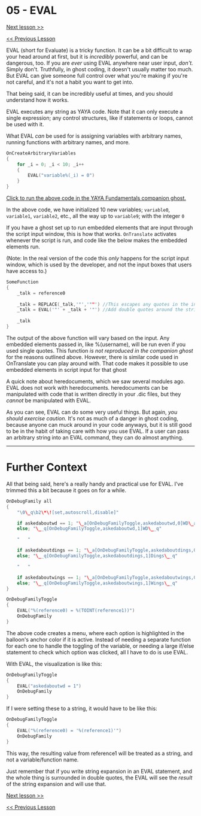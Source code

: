 # 05 - EVAL

[Next lesson >>]()

[<< Previous Lesson]()

EVAL (short for Evaluate) is a tricky function. It can be a bit difficult to wrap your head around at first, but it is *incredibly* powerful, and can be dangerous, too. If you are *ever* using EVAL anywhere near user input, *don't.* Simply don't. Truthfully, in ghost coding, it doesn't usually matter too much. But EVAL can give someone full control over what you're making if you're not careful, and it's not a habit you want to get into.

That being said, it can be incredibly useful at times, and you should understand how it works.

EVAL executes any string as YAYA code. Note that it can only execute a single expression; any control structures, like if statements or loops, cannot be used with it.

What EVAL *can* be used for is assigning variables with arbitrary names, running functions with arbitrary names, and more.

```c
OnCreateArbitraryVariables
{
	for _i = 0; _i < 10; _i++
	{
		EVAL("variable%(_i) = 0")
	}
}
```

[Click to run the above code in the YAYA Fundamentals companion ghost.](https://zichqec.github.io/s-the-skeleton/jump.html?url=x-ukagaka-link%3Atype%3Devent%26ghost%3DYAYA%20Fundamentals%26info%3DOnExample.M5.L5.CreateArbitraryVariables)

In the above code, we have initialized 10 new variables; `variable0`, `variable1`, `variable2`, etc., all the way up to `variable9`; with the integer `0`

If you have a ghost set up to run embedded elements that are input through the script input window, this is how that works. `OnTranslate` activates whenever the script is run, and code like the below makes the embedded elements run.

(Note: In the real version of the code this *only* happens for the script input window, which is used by the developer, and not the input boxes that users have access to.)

```c
SomeFunction
{
	_talk = reference0
	
	_talk = REPLACE(_talk,'"','""') //This escapes any quotes in the input string so that they don't break the EVAL command
	_talk = EVAL('"' + _talk + '"') //Add double quotes around the string so that any embedded elements will expand, and then run it with EVAL
	
	_talk
}
```

The output of the above function will vary based on the input. Any embedded elements passed in, like %(username), will be run even if you used single quotes. This function *is not reproduced in the companion ghost* for the reasons outlined above. However, there is similar code used in OnTranslate you can play around with. That code makes it possible to use embedded elements in script input for that ghost

A quick note about heredocuments, which we saw several modules ago. EVAL does not work with heredocuments. heredocuments can be manipulated with code that is written directly in your .dic files, but they *cannot* be manipulated with EVAL.


As you can see, EVAL can do some very useful things. But again, *you should exercise caution.* It's not as much of a danger in ghost coding, because anyone can muck around in your code anyways, but it is still good to be in the habit of taking care with how you use EVAL. If a user can pass an arbitrary string into an EVAL command, they can do almost anything.

---

# Further Context

All that being said, here's a really handy and practical use for EVAL. I've trimmed this a bit because it goes on for a while.

```c
OnDebugFamily all
{
	"\0\_q\b2\*\![set,autoscroll,disable]"

	if askedaboutwd == 1; "\_a[OnDebugFamilyToggle,askedaboutwd,0]WD\_a"
	else; "\__q[OnDebugFamilyToggle,askedaboutwd,1]WD\__q"

	"   "

	if askedaboutdings == 1; "\_a[OnDebugFamilyToggle,askedaboutdings,0]Dings\_a"
	else; "\__q[OnDebugFamilyToggle,askedaboutdings,1]Dings\__q"

	"   "

	if askedaboutwings == 1; "\_a[OnDebugFamilyToggle,askedaboutwings,0]Wings\_a"
	else; "\__q[OnDebugFamilyToggle,askedaboutwings,1]Wings\__q"
}

OnDebugFamilyToggle
{
	EVAL("%(reference0) = %(TOINT(reference1))")
	OnDebugFamily
}
```

The above code creates a menu, where each option is highlighted in the balloon's anchor color if it is active. Instead of needing a separate function for each one to handle the toggling of the variable, or needing a large if/else statement to check which option was clicked, all I have to do is use EVAL.

With EVAL, the visualization is like this:

```c
OnDebugFamilyToggle
{
	EVAL("askedaboutwd = 1")
	OnDebugFamily
}
```

If I were setting these to a string, it would have to be like this:

```c
OnDebugFamilyToggle
{
	EVAL("%(reference0) = '%(reference1)'")
	OnDebugFamily
}
```

This way, the resulting value from reference1 will be treated as a string, and not a variable/function name.

Just remember that if you write string expansion in an EVAL statement, and the whole thing is surrounded in double quotes, the EVAL will see the *result* of the string expansion and will use that.

[Next lesson >>]()

[<< Previous Lesson]()